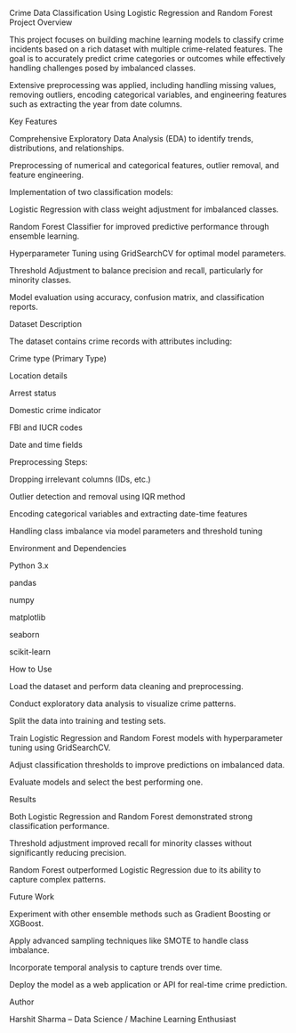 Crime Data Classification Using Logistic Regression and Random Forest
Project Overview

This project focuses on building machine learning models to classify crime incidents based on a rich dataset with multiple crime-related features. The goal is to accurately predict crime categories or outcomes while effectively handling challenges posed by imbalanced classes.

Extensive preprocessing was applied, including handling missing values, removing outliers, encoding categorical variables, and engineering features such as extracting the year from date columns.

Key Features

Comprehensive Exploratory Data Analysis (EDA) to identify trends, distributions, and relationships.

Preprocessing of numerical and categorical features, outlier removal, and feature engineering.

Implementation of two classification models:

Logistic Regression with class weight adjustment for imbalanced classes.

Random Forest Classifier for improved predictive performance through ensemble learning.

Hyperparameter Tuning using GridSearchCV for optimal model parameters.

Threshold Adjustment to balance precision and recall, particularly for minority classes.

Model evaluation using accuracy, confusion matrix, and classification reports.

Dataset Description

The dataset contains crime records with attributes including:

Crime type (Primary Type)

Location details

Arrest status

Domestic crime indicator

FBI and IUCR codes

Date and time fields

Preprocessing Steps:

Dropping irrelevant columns (IDs, etc.)

Outlier detection and removal using IQR method

Encoding categorical variables and extracting date-time features

Handling class imbalance via model parameters and threshold tuning

Environment and Dependencies

Python 3.x

pandas

numpy

matplotlib

seaborn

scikit-learn

How to Use

Load the dataset and perform data cleaning and preprocessing.

Conduct exploratory data analysis to visualize crime patterns.

Split the data into training and testing sets.

Train Logistic Regression and Random Forest models with hyperparameter tuning using GridSearchCV.

Adjust classification thresholds to improve predictions on imbalanced data.

Evaluate models and select the best performing one.

Results

Both Logistic Regression and Random Forest demonstrated strong classification performance.

Threshold adjustment improved recall for minority classes without significantly reducing precision.

Random Forest outperformed Logistic Regression due to its ability to capture complex patterns.

Future Work

Experiment with other ensemble methods such as Gradient Boosting or XGBoost.

Apply advanced sampling techniques like SMOTE to handle class imbalance.

Incorporate temporal analysis to capture trends over time.

Deploy the model as a web application or API for real-time crime prediction.

Author

Harshit Sharma – Data Science / Machine Learning Enthusiast
